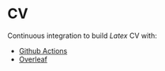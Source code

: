 # CV

Continuous integration to build *Latex* CV with:
- [Github Actions](https://github.com)
- [Overleaf](https://www.overleaf.com)
